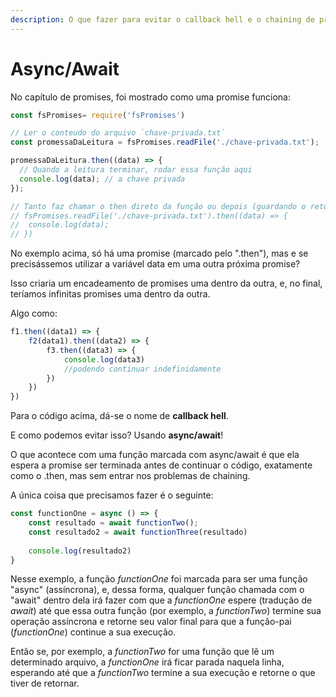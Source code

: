 ```yaml
---
description: O que fazer para evitar o callback hell e o chaining de promises?
---
```


# Async/Await

No capítulo de promises, foi mostrado como uma promise funciona:

```javascript
const fsPromises= require('fsPromises')

// Ler o conteudo do arquivo `chave-privada.txt`
const promessaDaLeitura = fsPromises.readFile('./chave-privada.txt');

promessaDaLeitura.then((data) => {
  // Quando a leitura terminar, rodar essa função aqui
  console.log(data); // a chave privada
});

// Tanto faz chamar o then direto da função ou depois (guardando o retorno da função em uma variavel)
// fsPromises.readFile('./chave-privada.txt').then((data) => {
//  console.log(data);
// })
```

No exemplo acima, só há uma promise \(marcado pelo ".then"\), mas e se precisássemos utilizar a variável data em uma outra próxima promise?

Isso criaria um encadeamento de promises uma dentro da outra, e, no final, teríamos infinitas promises uma dentro da outra.

Algo como:

```javascript
f1.then((data1) => {
    f2(data1).then((data2) => {
        f3.then((data3) => {
            console.log(data3)
            //podendo continuar indefinidamente
        })
    })
})
```

Para o código acima, dá-se o nome de **callback hell**.

E como podemos evitar isso? Usando **async/await**!

O que acontece com uma função marcada com async/await é que ela espera a promise ser terminada antes de continuar o código, exatamente como o .then, mas sem entrar nos problemas de chaining.

A única coisa que precisamos fazer é o seguinte:

```javascript
const functionOne = async () => {
    const resultado = await functionTwo();
    const resultado2 = await functionThree(resultado) 
    
    console.log(resultado2)
}
```

Nesse exemplo, a função _functionOne_ foi marcada para ser uma função "async" \(assíncrona\), e, dessa forma, qualquer função chamada com o "await" dentro dela irá fazer com que a _functionOne_ espere \(tradução de _await_\) até que essa outra função \(por exemplo, a _functionTwo_\) termine sua operação assíncrona e retorne seu valor final para que a função-pai \(_functionOne_\) continue a sua execução. 

Então se, por exemplo, a _functionTwo_ for uma função que lê um determinado arquivo, a _functionOne_ irá ficar parada naquela linha, esperando até que a _functionTwo_ termine a sua execução e retorne o que tiver de retornar.

